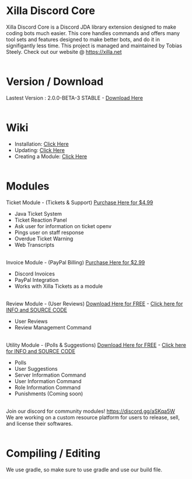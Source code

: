 # Xilla Discord Core<br>
Xilla Discord Core is a Discord JDA library extension designed to make coding bots much easier. This core handles commands and offers many tool sets and features designed to make better bots, and do it in signifigantly less time. This project is managed and maintained by Tobias Steely. Check out our website @ <a href="https://xilla.net">https://xilla.net</a><br><br>

# Version / Download<br>
Lastest Version : 2.0.0-BETA-3 STABLE - <a href="https://github.com/XillaTech/Xilla-Discord-Core/blob/master/build/libs/Xilla%20Discord%20Core-2.0.0.jar">Download Here</a><br><br>

# Wiki<br>
 - Installation: <a href="https://github.com/XillaTech/Xilla-Discord-Core/wiki/Installation">Click Here</a><br>
 - Updating: <a href="https://github.com/XillaTech/Xilla-Discord-Core/wiki/Updating">Click Here</a><br>
 - Creating a Module: <a href="https://github.com/XillaTech/Xilla-Discord-Core/wiki/Creating-a-Java-Module">Click Here</a><br><br>

# Modules<br> 
Ticket Module - (Tickets & Support) <a href="https://www.mc-market.org/resources/16500/">Purchase Here for $4.99</a><br>
- Java Ticket System<br>
- Ticket Reaction Panel<br>
- Ask user for information on ticket openv
- Pings user on staff response<br>
- Overdue Ticket Warning<br>
- Web Transcripts<br><br>

Invoice Module - (PayPal Billing) <a href="https://www.mc-market.org/resources/16811/">Purchase Here for $2.99</a><br>
- Discord Invoices<br>
- PayPal Integration<br>
- Works with Xilla Tickets as a module<br><br>

Review Module - (User Reviews) <a href="https://api.xilla.net/download/ReviewBot-1.0-SNAPSHOT.jar">Download Here for FREE</a> - <a href="https://github.com/Alontrle/Xilla-Discord-Core/blob/master/Modules/ReviewBot">Click here for INFO and SOURCE CODE</a><br>
- User Reviews<br>
- Review Management Command<br><br>

Utility Module - (Polls & Suggestions) <a href="https://api.xilla.net/download/UtilityBot-1.0-SNAPSHOT.jar">Download Here for FREE</a> - <a href="https://github.com/Alontrle/Xilla-Discord-Core/tree/master/Modules/UtilityBot">Click here for INFO and SOURCE CODE</a><br>
- Polls<br>
- User Suggestions<br>
- Server Information Command<br>
- User Information Command<br>
- Role Information Command<br>
- Punishments (Coming soon)<br><br>

Join our discord for community modules! https://discord.gg/aSKqa5W<br>
We are working on a custom resource platform for users to release, sell, and license their softwares.<br><br>

# Compiling / Editing<br>
We use gradle, so make sure to use gradle and use our build file.
